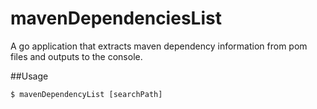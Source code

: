# mavenDependenciesList
A go application that extracts maven dependency information from pom files and outputs to the console.

##Usage

`
$ mavenDependencyList [searchPath]
`
